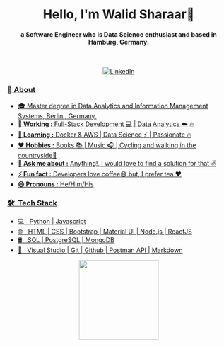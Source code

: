 

<!--
**walidsharaar/walidsharaar** is a ✨ _special_ ✨ repository because its `README.md` (this file) appears on your GitHub profile.

Here are some ideas to get you started:

- 🔭 I’m currently working on ...
- 🌱 I’m currently learning ...
- 👯 I’m looking to collaborate on ...
- 🤔 I’m looking for help with ...
- 💬 Ask me about ...
- 📫 How to reach me: ...
- 😄 Pronouns: ...
- ⚡ Fun fact: ...
-->

<h1 align="center"> Hello, I'm Walid Sharaar👋 </h1>
<h4 align="center"> a Software Engineer who is Data Science enthusiast and based in Hamburg, Germany. </h4> <br>
<p align = "center">
<a href="https://www.linkedin.com/in/sharaar/" target="_blank"><img src="https://img.shields.io/badge/LinkedIn-%230077B5.svg?&style=flat square&logo=linkedin&logoColor=white" alt="LinkedIn">
</p>

### 🤔 About
  
-  🎓 Master degree in  Data Analytics  and  Information Management Systems, Berlin , Germany.
-  **💼 Working :**  Full-Stack Development :computer: | Data Analytics :cloud:  :fire:
-  **🌱 Learning :** Docker & AWS | Data Science :zap: | Passionate :fire:	
-  **:heart: Hobbies :** Books :books: | Music :headphones: | Cycling and walking in the countryside🚴‍
-  **💬 Ask me about :** Anything!, I would love to find a solution for that :v:
-  **⚡ Fun fact :** Developers love coffee:sweat_smile: but, I prefer tea :heart: 
-  **😄 Pronouns :** He/Him/His 
  
### 🛠 &nbsp;Tech Stack
-  💻 &nbsp; Python | Javascript 
-  🌐 &nbsp; HTML | CSS | Bootstrap | Material UI | Node.js | ReactJS
-  🛢  &nbsp; SQL | PostgreSQL | MongoDB
-  🔧 &nbsp; Visual Studio | Git | Github | Postman API | Markdown 



<p align="center">
<a  href="https://github.com/walidsharaar">
  <img height="180em" src="https://github-readme-stats.vercel.app/api/top-langs/?username=walidsharaar&theme=buefy&layout=compact" />
</a>
</p>
 


